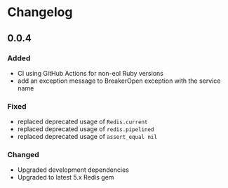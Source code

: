 # Changelog

## 0.0.4

### Added

- CI using GitHub Actions for non-eol Ruby versions
- add an exception message to BreakerOpen exception with the service name

### Fixed

- replaced deprecated usage of `Redis.current`
- replaced deprecated usage of `redis.pipelined`
- replaced deprecated usage of `assert_equal nil`

### Changed

- Upgraded development dependencies
- Upgraded to latest 5.x Redis gem
